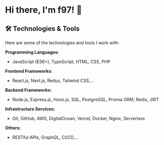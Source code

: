 # Hi there, I'm f97! 👋

## 🛠️ Technologies & Tools

Here are some of the technologies and tools I work with:

**Programming Languages:**
- JavaScript (ES6+), TypeScript, HTML, CSS, PHP

**Frontend Frameworks:**
- React.js, Next.js, Redux, Tailwind CSS,...

**Backend Frameworks:**
- Node.js, Express.js, Hono.js, SQL, PostgreSQL, Prisma ORM, Redis, JWT

**Infrastructure Services:**
- Git, GitHub, AWS, DigitalOcean, Vercel, Docker, Nginx, Serverless

**Others:**
- RESTful APIs, GraphQL, CI/CD,...

